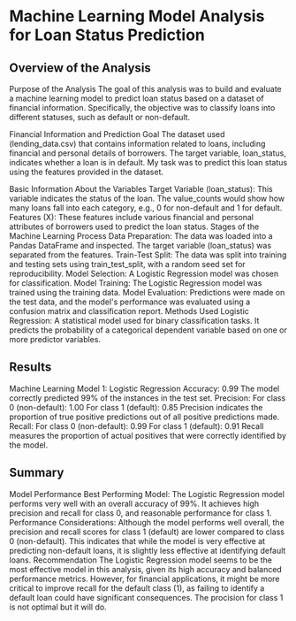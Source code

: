 # Machine Learning Model Analysis for Loan Status Prediction

## Overview of the Analysis
Purpose of the Analysis
The goal of this analysis was to build and evaluate a machine learning model to predict loan status based on a dataset of financial information. Specifically, the objective was to classify loans into different statuses, such as default or non-default.

Financial Information and Prediction Goal
The dataset used (lending_data.csv) that contains information related to loans, including financial and personal details of borrowers. The target variable, loan_status, indicates whether a loan is in default. My task was to predict this loan status using the features provided in the dataset.

Basic Information About the Variables
Target Variable (loan_status): This variable indicates the status of the loan. The value_counts would show how many loans fall into each category, e.g., 0 for non-default and 1 for default.
Features (X): These features include various financial and personal attributes of borrowers used to predict the loan status.
Stages of the Machine Learning Process
Data Preparation: The data was loaded into a Pandas DataFrame and inspected. The target variable (loan_status) was separated from the features.
Train-Test Split: The data was split into training and testing sets using train_test_split, with a random seed set for reproducibility.
Model Selection: A Logistic Regression model was chosen for classification.
Model Training: The Logistic Regression model was trained using the training data.
Model Evaluation: Predictions were made on the test data, and the model's performance was evaluated using a confusion matrix and classification report.
Methods Used
Logistic Regression: A statistical model used for binary classification tasks. It predicts the probability of a categorical dependent variable based on one or more predictor variables.

## Results
Machine Learning Model 1: Logistic Regression
Accuracy: 0.99
The model correctly predicted 99% of the instances in the test set.
Precision:
For class 0 (non-default): 1.00
For class 1 (default): 0.85
Precision indicates the proportion of true positive predictions out of all positive predictions made.
Recall:
For class 0 (non-default): 0.99
For class 1 (default): 0.91
Recall measures the proportion of actual positives that were correctly identified by the model.

## Summary
Model Performance
Best Performing Model: The Logistic Regression model performs very well with an overall accuracy of 99%. It achieves high precision and recall for class 0, and reasonable performance for class 1.
Performance Considerations: Although the model performs well overall, the precision and recall scores for class 1 (default) are lower compared to class 0 (non-default). This indicates that while the model is very effective at predicting non-default loans, it is slightly less effective at identifying default loans.
Recommendation
The Logistic Regression model seems to be the most effective model in this analysis, given its high accuracy and balanced performance metrics. However, for financial applications, it might be more critical to improve recall for the default class (1), as failing to identify a default loan could have significant consequences.
The procision for class 1 is not optimal but it will do.